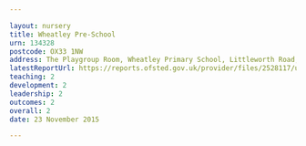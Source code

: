 ```yaml
---

layout: nursery
title: Wheatley Pre-School
urn: 134328
postcode: OX33 1NW
address: The Playgroup Room, Wheatley Primary School, Littleworth Road, OXFORD, OX33 1NW
latestReportUrl: https://reports.ofsted.gov.uk/provider/files/2528117/urn/134328.pdf
teaching: 2
development: 2
leadership: 2
outcomes: 2
overall: 2
date: 23 November 2015

---
```


